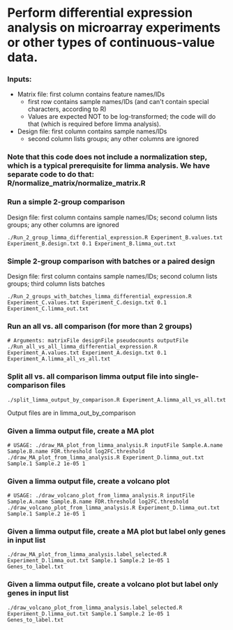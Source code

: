 # Perform differential expression analysis on microarray experiments or other types of continuous-value data.  


### Inputs:

* Matrix file: first column contains feature names/IDs
   * first row contains sample names/IDs (and can't contain special characters, according to R)
   * Values are expected NOT to be log-transformed; the code will do that (which is required before limma analysis).
 * Design file: first column contains sample names/IDs
   * second column lists groups; any other columns are ignored

### Note that this code does not include a normalization step, which is a typical prerequisite for limma analysis. We have separate code to do that: R/normalize_matrix/normalize_matrix.R

### Run a simple 2-group comparison

Design file: first column contains sample names/IDs; second column lists groups; any other columns are ignored

```
./Run_2_group_limma_differential_expression.R Experiment_B.values.txt Experiment_B.design.txt 0.1 Experiment_B.limma_out.txt
```

### Simple 2-group comparison with batches or a paired design

Design file: first column contains sample names/IDs; second column lists groups; third column lists batches

```
./Run_2_groups_with_batches_limma_differential_expression.R Experiment_C.values.txt Experiment_C.design.txt 0.1 Experiment_C.limma_out.txt
```

### Run an all vs. all comparison (for more than 2 groups)

```
# Arguments: matrixFile designFile pseudocounts outputFile
./Run_all_vs_all_limma_differential_expression.R Experiment_A.values.txt Experiment_A.design.txt 0.1 Experiment_A.limma_all_vs_all.txt
```

### Split all vs. all comparison limma output file into single-comparison files
```
./split_limma_output_by_comparison.R Experiment_A.limma_all_vs_all.txt
```

Output files are in limma_out_by_comparison

###  Given a limma output file, create a MA plot

```
# USAGE: ./draw_MA_plot_from_limma_analysis.R inputFile Sample.A.name Sample.B.name FDR.threshold log2FC.threshold
./draw_MA_plot_from_limma_analysis.R Experiment_D.limma_out.txt Sample.1 Sample.2 1e-05 1
```

###  Given a limma output file, create a volcano plot

```
# USAGE: ./draw_volcano_plot_from_limma_analysis.R inputFile Sample.A.name Sample.B.name FDR.threshold log2FC.threshold
./draw_volcano_plot_from_limma_analysis.R Experiment_D.limma_out.txt Sample.1 Sample.2 1e-05 1
```

### Given a limma output file, create a MA plot but label only genes in input list

```
./draw_MA_plot_from_limma_analysis.label_selected.R Experiment_D.limma_out.txt Sample.1 Sample.2 1e-05 1 Genes_to_label.txt
```

### Given a limma output file, create a volcano plot but label only genes in input list

```
./draw_volcano_plot_from_limma_analysis.label_selected.R Experiment_D.limma_out.txt Sample.1 Sample.2 1e-05 1 Genes_to_label.txt
```

